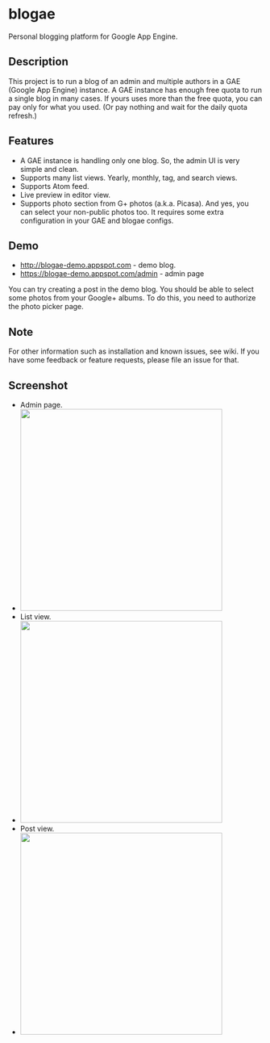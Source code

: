 blogae
======
Personal blogging platform for Google App Engine.


Description
-----------
This project is to run a blog of an admin and multiple authors in a GAE (Google App Engine) instance. A GAE instance has enough free quota to run a single blog in many cases. If yours uses more than the free quota, you can pay only for what you used. (Or pay nothing and wait for the daily quota refresh.)


Features
--------

 * A GAE instance is handling only one blog. So, the admin UI is very simple and clean.
 * Supports many list views. Yearly, monthly, tag, and search views.
 * Supports Atom feed.
 * Live preview in editor view.
 * Supports photo section from G+ photos (a.k.a. Picasa). And yes, you can select your non-public photos too. It requires some extra configuration in your GAE and blogae configs.


Demo
----

 * http://blogae-demo.appspot.com - demo blog.
 * https://blogae-demo.appspot.com/admin - admin page

You can try creating a post in the demo blog. You should be able to select some photos from your Google+ albums. To do this, you need to authorize the photo picker page.


Note
----
For other information such as installation and known issues, see wiki. If you have some feedback or feature requests, please file an issue for that.


Screenshot
----------

 * Admin page.
  * <img src="https://lh5.googleusercontent.com/-uFZfQCbyJKw/UqK_PPBJydI/AAAAAAAC4Ts/Rr4nPtUB7mU/w2056-h1460-no/blogae_admin.png" width="400">
 * List view.
  * <img src="https://lh3.googleusercontent.com/-eI4kIOtsHRs/UqK_QPBvZvI/AAAAAAAC4T0/RkKi7X3ynfk/w1800-h1626-no/blogae_list.png" width="400">
 * Post view.
  * <img src="https://lh3.googleusercontent.com/-q4JoUJ6EohA/UqK_PGYig8I/AAAAAAAC4To/Ve0Eet7BD3M/w1528-h1626-no/blogae_post.png" width="400">

